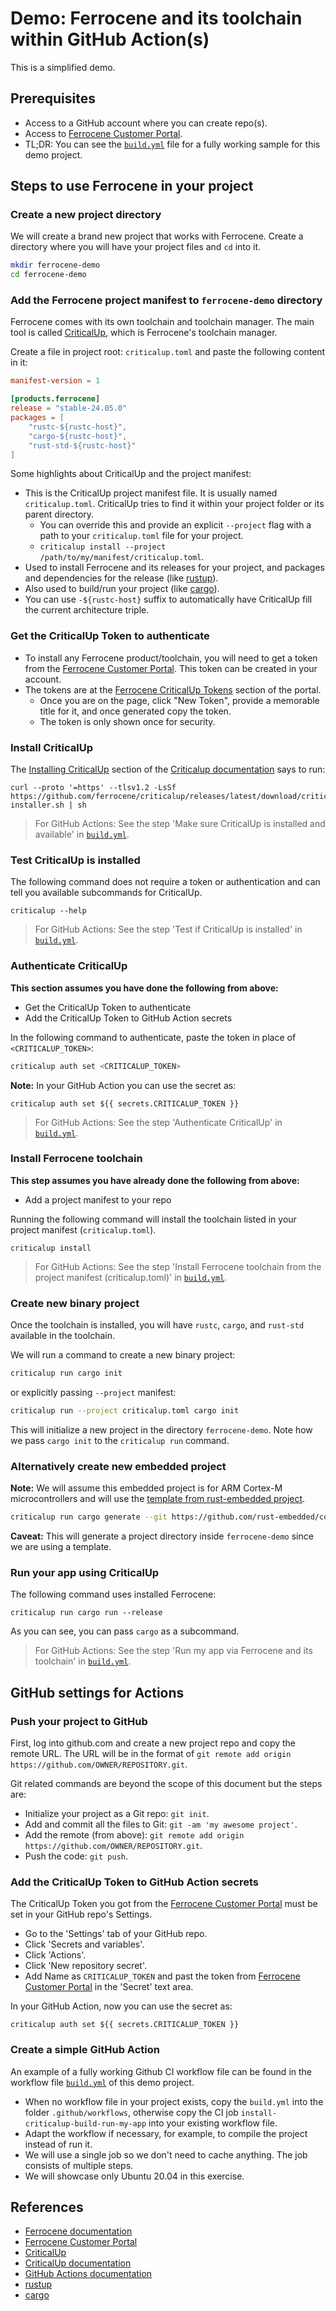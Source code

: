 # Demo: Ferrocene and its toolchain within GitHub Action(s)

This is a simplified demo.

## Prerequisites

- Access to a GitHub account where you can create repo(s).
- Access to [Ferrocene Customer Portal].
- TL;DR: You can see the [`build.yml`] file for a fully working sample for this demo project.

## Steps to use Ferrocene in your project

### Create a new project directory

We will create a brand new project that works with Ferrocene.
Create a directory where you will have your project files and `cd` into it.

```sh
mkdir ferrocene-demo
cd ferrocene-demo
```

### Add the Ferrocene project manifest to `ferrocene-demo` directory

Ferrocene comes with its own toolchain and toolchain manager. The main tool is called
[CriticalUp], which is Ferrocene's toolchain manager.

Create a file in project root: `criticalup.toml` and paste the following content in it:

```toml
manifest-version = 1

[products.ferrocene]
release = "stable-24.05.0"
packages = [
    "rustc-${rustc-host}",
    "cargo-${rustc-host}",
    "rust-std-${rustc-host}"
]
```

Some highlights about CriticalUp and the project manifest:

- This is the CriticalUp project manifest file. It is usually named `criticalup.toml`.
  CriticalUp tries to find it within your project folder or its parent directory.
  - You can override this and provide an explicit `--project` flag with a path to your `criticalup.toml` file for your project.
  - `criticalup install --project /path/to/my/manifest/criticalup.toml`.
- Used to install Ferrocene and its releases for your project, and packages and dependencies for the release (like [rustup]).
- Also used to build/run your project (like [cargo]).
- You can use `-${rustc-host}` suffix to automatically have CriticalUp fill the current architecture triple.

### Get the CriticalUp Token to authenticate

- To install any Ferrocene product/toolchain, you will need to get a token from the [Ferrocene Customer Portal].
  This token can be created in your account.
- The tokens are at the [Ferrocene CriticalUp Tokens] section of the portal.
  - Once you are on the page, click "New Token", provide a memorable title for it, and once generated copy the token.
  - The token is only shown once for security.

### Install CriticalUp

The [Installing CriticalUp](https://criticalup.ferrocene.dev/install.html) section of the [Criticalup documentation] says to run:

```shell
curl --proto '=https' --tlsv1.2 -LsSf https://github.com/ferrocene/criticalup/releases/latest/download/criticalup-installer.sh | sh
```

> For GitHub Actions: See the step 'Make sure CriticalUp is installed and available' in [`build.yml`].

### Test CriticalUp is installed

The following command does not require a token or authentication and can tell you available subcommands for CriticalUp.

```shell
criticalup --help 
```

> For GitHub Actions: See the step 'Test if CriticalUp is installed' in [`build.yml`].

### Authenticate CriticalUp

**This section assumes you have done the following from above:**

- Get the CriticalUp Token to authenticate
- Add the CriticalUp Token to GitHub Action secrets

In the following command to authenticate, paste the token in place of `<CRITICALUP_TOKEN>`:

```sh
criticalup auth set <CRITICALUP_TOKEN>
```

**Note:** In your GitHub Action you can use the secret as:

```shell
criticalup auth set ${{ secrets.CRITICALUP_TOKEN }}
```

> For GitHub Actions: See the step 'Authenticate CriticalUp' in [`build.yml`].

### Install Ferrocene toolchain

**This step assumes you have already done the following from above:**

- Add a project manifest to your repo

Running the following command will install the toolchain listed in your project manifest (`criticalup.toml`).

```shell
criticalup install
```

> For GitHub Actions: See the step 'Install Ferrocene toolchain from the project manifest (criticalup.toml)' in [`build.yml`].

### Create new binary project

Once the toolchain is installed, you will have `rustc`, `cargo`, and `rust-std` available in the toolchain.

We will run a command to create a new binary project:

```sh
criticalup run cargo init
```

or explicitly passing `--project` manifest:

```sh
criticalup run --project criticalup.toml cargo init
```

This will initialize a new project in the directory `ferrocene-demo`.
Note how we pass `cargo init` to the `criticalup run` command.

### Alternatively create new embedded project

**Note:** We will assume this embedded project is for ARM Cortex-M microcontrollers
and will use the [template from rust-embedded project](https://github.com/rust-embedded/cortex-m-quickstart).

```sh
criticalup run cargo generate --git https://github.com/rust-embedded/cortex-m-quickstart
```

**Caveat:** This will generate a project directory inside `ferrocene-demo` since we are using a template.

### Run your app using CriticalUp

The following command uses installed Ferrocene:

```shell
criticalup run cargo run --release
```

As you can see, you can pass `cargo` as a subcommand.

> For GitHub Actions: See the step 'Run my app via Ferrocene and its toolchain' in [`build.yml`].

## GitHub settings for Actions

### Push your project to GitHub

First, log into github.com and create a new project repo and copy the remote URL.
The URL will be in the format of `git remote add origin https://github.com/OWNER/REPOSITORY.git`.

Git related commands are beyond the scope of this document but the steps are:

- Initialize your project as a Git repo: `git init`.
- Add and commit all the files to Git: `git -am 'my awesome project'`.
- Add the remote (from above): `git remote add origin https://github.com/OWNER/REPOSITORY.git`.
- Push the code: `git push`.

### Add the CriticalUp Token to GitHub Action secrets

The CriticalUp Token you got from the [Ferrocene Customer Portal] must be set in your GitHub repo's Settings.

- Go to the 'Settings' tab of your GitHub repo.
- Click 'Secrets and variables'.
- Click 'Actions'.
- Click 'New repository secret'.
- Add Name as `CRITICALUP_TOKEN` and past the token from [Ferrocene Customer Portal] in the 'Secret' text area.

In your GitHub Action, now you can use the secret as:

```shell
criticalup auth set ${{ secrets.CRITICALUP_TOKEN }}
```

### Create a simple GitHub Action

An example of a fully working Github CI workflow file can be found in the workflow file [`build.yml`] of this demo project.

- When no workflow file in your project exists, copy the `build.yml` into the folder `.github/workflows`, otherwise
  copy the CI job `install-criticalup-build-run-my-app` into your existing workflow file.
- Adapt the workflow if necessary, for example, to compile the project instead of run it.
- We will use a single job so we don't need to cache anything. The job consists of multiple steps.
- We will showcase only Ubuntu 20.04 in this exercise.

## References

- [Ferrocene documentation]
- [Ferrocene Customer Portal]
- [CriticalUp]
- [CriticalUp documentation]
- [GitHub Actions documentation](https://docs.github.com/en/actions)
- [rustup]
- [cargo]

[CriticalUp]: https://github.com/ferrocene/criticalup
[CriticalUp documentation]: https://criticalup.ferrocene.dev/index.html
[Ferrocene Customer Portal]: https://customers.ferrocene.dev
[Ferrocene CriticalUp Tokens]: https://customers.ferrocene.dev/users/tokens
[Ferrocene documentation]: https://public-docs.ferrocene.dev/main/index.html
[rustup]: https://rustup.rs/
[cargo]: https://doc.rust-lang.org/cargo/
[`build.yml`]: ./.github/workflows/build.yml
